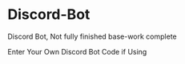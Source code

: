 # Discord-Bot
Discord Bot, Not fully finished base-work complete

Enter Your Own Discord Bot Code if Using
